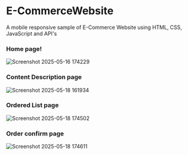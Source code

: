 # E-CommerceWebsite
 A mobile responsive sample of E-Commerce Website using HTML, CSS, JavaScript and API's
 
 
 
### Home page!



![Screenshot 2025-05-16 174229](https://github.com/user-attachments/assets/93af92b0-0057-4345-9390-e11bebf27646)




### Content Description page


![Screenshot 2025-05-18 161934](https://github.com/user-attachments/assets/4b0a69df-c64e-490e-a1fc-d64eee7f9070)


### Ordered List page

![Screenshot 2025-05-18 174502](https://github.com/user-attachments/assets/4f838485-81d3-4ada-9311-8c01b19e73da)




### Order confirm page
![Screenshot 2025-05-18 174611](https://github.com/user-attachments/assets/519b2332-5a96-4a90-8348-232e14647254)

